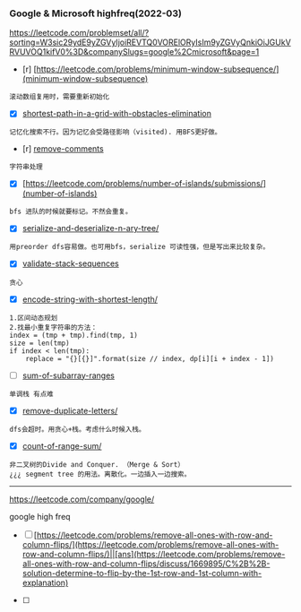 ### Google & Microsoft highfreq(2022-03)
https://leetcode.com/problemset/all/?sorting=W3sic29ydE9yZGVyIjoiREVTQ0VORElORyIsIm9yZGVyQnkiOiJGUkVRVUVOQ1kifV0%3D&companySlugs=google%2Cmicrosoft&page=1

- [r] [https://leetcode.com/problems/minimum-window-subsequence/](minimum-window-subsequence)
```
滚动数组复用时，需要重新初始化
```
- [x] [shortest-path-in-a-grid-with-obstacles-elimination](https://leetcode.com/problems/shortest-path-in-a-grid-with-obstacles-elimination/)
```
记忆化搜索不行。因为记忆会受路径影响（visited). 用BFS更好做。
```
- [r] [remove-comments](https://leetcode.com/problems/remove-comments/)
```
字符串处理
```
- [x] [https://leetcode.com/problems/number-of-islands/submissions/](number-of-islands)
```
bfs 进队的时候就要标记。不然会重复。
```
- [x] [serialize-and-deserialize-n-ary-tree/](https://leetcode.com/problems/serialize-and-deserialize-n-ary-tree/)
```
用preorder dfs容易做。也可用bfs，serialize 可读性强，但是写出来比较复杂。
```

- [x] [validate-stack-sequences](https://leetcode.com/problems/validate-stack-sequences/)
```
贪心
```
- [x] [encode-string-with-shortest-length/](https://leetcode.com/problems/encode-string-with-shortest-length/submissions/)
```
1.区间动态规划
2.找最小重复字符串的方法：
index = (tmp + tmp).find(tmp, 1)
size = len(tmp)
if index < len(tmp):
    replace = "{}[{}]".format(size // index, dp[i][i + index - 1])
```

- [ ] [sum-of-subarray-ranges](https://leetcode.com/problems/sum-of-subarray-ranges) 
```
单调栈 有点难
```

- [x] [remove-duplicate-letters/](https://leetcode.com/problems/remove-duplicate-letters/)
```
dfs会超时。用贪心+栈。考虑什么时候入栈。
```

- [x] [count-of-range-sum/](https://leetcode.com/problems/count-of-range-sum/) 
```
非二叉树的Divide and Conquer. （Merge & Sort）
¿¿¿ segment tree 的用法。离散化。一边插入一边搜索。
```


---
https://leetcode.com/company/google/

google high freq
- [ ] [https://leetcode.com/problems/remove-all-ones-with-row-and-column-flips/](https://leetcode.com/problems/remove-all-ones-with-row-and-column-flips/)||[ans](https://leetcode.com/problems/remove-all-ones-with-row-and-column-flips/discuss/1669895/C%2B%2B-solution-determine-to-flip-by-the-1st-row-and-1st-column-with-explanation)

- [ ] 